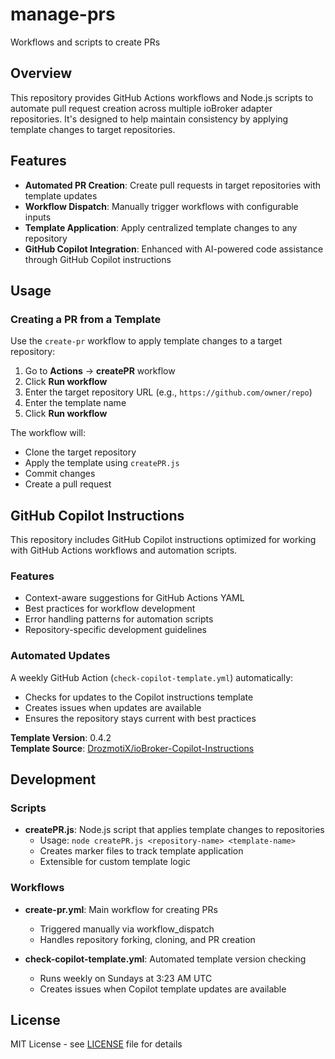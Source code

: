 # manage-prs
Workflows and scripts to create PRs

## Overview

This repository provides GitHub Actions workflows and Node.js scripts to automate pull request creation across multiple ioBroker adapter repositories. It's designed to help maintain consistency by applying template changes to target repositories.

## Features

- **Automated PR Creation**: Create pull requests in target repositories with template updates
- **Workflow Dispatch**: Manually trigger workflows with configurable inputs
- **Template Application**: Apply centralized template changes to any repository
- **GitHub Copilot Integration**: Enhanced with AI-powered code assistance through GitHub Copilot instructions

## Usage

### Creating a PR from a Template

Use the `create-pr` workflow to apply template changes to a target repository:

1. Go to **Actions** → **createPR** workflow
2. Click **Run workflow**
3. Enter the target repository URL (e.g., `https://github.com/owner/repo`)
4. Enter the template name
5. Click **Run workflow**

The workflow will:
- Clone the target repository
- Apply the template using `createPR.js`
- Commit changes
- Create a pull request

## GitHub Copilot Instructions

This repository includes GitHub Copilot instructions optimized for working with GitHub Actions workflows and automation scripts.

### Features
- Context-aware suggestions for GitHub Actions YAML
- Best practices for workflow development
- Error handling patterns for automation scripts
- Repository-specific development guidelines

### Automated Updates
A weekly GitHub Action (`check-copilot-template.yml`) automatically:
- Checks for updates to the Copilot instructions template
- Creates issues when updates are available
- Ensures the repository stays current with best practices

**Template Version**: 0.4.2  
**Template Source**: [DrozmotiX/ioBroker-Copilot-Instructions](https://github.com/DrozmotiX/ioBroker-Copilot-Instructions)

## Development

### Scripts

- **createPR.js**: Node.js script that applies template changes to repositories
  - Usage: `node createPR.js <repository-name> <template-name>`
  - Creates marker files to track template application
  - Extensible for custom template logic

### Workflows

- **create-pr.yml**: Main workflow for creating PRs
  - Triggered manually via workflow_dispatch
  - Handles repository forking, cloning, and PR creation
  
- **check-copilot-template.yml**: Automated template version checking
  - Runs weekly on Sundays at 3:23 AM UTC
  - Creates issues when Copilot template updates are available

## License

MIT License - see [LICENSE](LICENSE) file for details

